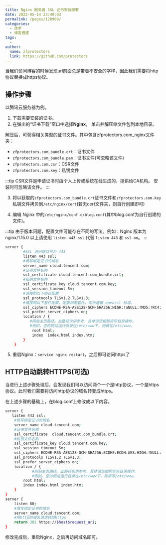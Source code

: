 ```yaml
---
title: Nginx 服务器 SSL 证书安装部署
date: 2022-05-14 23:49:03
permalink: /pages/12b909/
categories:
  - 技术
  - 博客搭建
tags:
  - 
author: 
  name: zfprotectors
  link: https://github.com/protectors
---
```

当我们访问博客的时候发现url前面总是带着不安全的字样，因此我们需要将http协议替换成https协议。

## 操作步骤
以腾讯云服务器为例。
1. 下载需要安装的证书。
2. 在弹出的“证书下载”窗口中选择**Nginx**， 单击并解压缩文件包到本地目录。

解压后，可获得相关类型的证书文件。其中包含zfprotectors.com_nginx文件夹：
- `zfprotectors.com_bundle.crt`：证书文件
- `zfprotectors.com_bundle.pem`：证书文件(可忽略该文件)
- `zfprotectors.com.csr`：CSR文件
- `zfprotectors.com.key`：私钥文件

:::tip
CSR文件是申请证书时由个人上传或系统在线生成的，提供给CA机构。
安装时可忽略该文件。
:::

3. 将以获取的`zfprotectors.com_bundle.crt`证书文件和`zfprotectors.com.key`私钥文件拷贝到`/etc/nginx/cert`(若无cert文件夹，则自行创建即可)

4. 编辑 Nginx 中的`/etc/nginx/conf.d/blog.conf`(其中blog.conf为自行创建的文件)。

:::tip
由于版本问题，配置文件可能存在不同的写法。例如：Nginx 版本为 nginx/1.15.0 以上请使用 `listen 443 ssl` 代替 `listen 443` 和 `ssl on`。
:::

```bash
server {
        #SSL 访问端口号为 443
        listen 443 ssl; 
        #填写绑定证书的域名
        server_name cloud.tencent.com; 
        #证书文件名称
        ssl_certificate cloud.tencent.com_bundle.crt; 
        #私钥文件名称
        ssl_certificate_key cloud.tencent.com.key; 
        ssl_session_timeout 5m;
        #请按照以下协议配置
        ssl_protocols TLSv1.2 TLSv1.3; 
        #请按照以下套件配置，配置加密套件，写法遵循 openssl 标准。
        ssl_ciphers ECDHE-RSA-AES128-GCM-SHA256:HIGH:!aNULL:!MD5:!RC4:!DHE; 
        ssl_prefer_server_ciphers on;
        location / {
           #网站主页路径。此路径仅供参考，具体请您按照实际目录操作。
           #例如，您的网站运行目录在/etc/www下，则填写/etc/www。
            root html; 
            index  index.html index.htm;
        }
    }
```
5. 重启Nginx：`service nginx restart`，之后即可访问https了

## HTTP自动跳转HTTPS(可选)
当进行上述步骤处理后，会发现我们可以访问两个一个是http协议，一个是https协议。此时我们需要将访问http协议的域名转变成https。


在上述步骤的基础上，在blog.conf上修改成以下内容。

```bash
server {
   listen 443 ssl;
    #填写绑定证书的域名
    server_name cloud.tencent.com; 
    #证书文件名称
    ssl_certificate  cloud.tencent.com_bundle.crt; 
    #私钥文件名称
    ssl_certificate_key cloud.tencent.com.key; 
    ssl_session_timeout 5m;
    ssl_ciphers ECDHE-RSA-AES128-GCM-SHA256:ECDHE:ECDH:AES:HIGH:!NULL:!aNULL:!MD5:!ADH:!RC4;
    ssl_protocols TLSv1.2 TLSv1.3;
    ssl_prefer_server_ciphers on;
    location / {
            #网站主页路径。此路径仅供参考，具体请您按照实际目录操作。 
            #例如，您的网站运行目录在/etc/www下，则填写/etc/www。
        root html;
        index index.html index.htm;
    }
}
server {
    listen 80;
    #填写绑定证书的域名
    server_name cloud.tencent.com; 
    #把http的域名请求转成https
    return 301 https://$host$request_uri; 
}
```

修改完成后，重启Nginx，之后再访问域名即可。